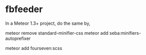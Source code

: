 # fbfeeder
In a Meteor 1.3+ project, do the same by,

meteor remove standard-minifier-css
meteor add seba:minifiers-autoprefixer

meteor add fourseven:scss
